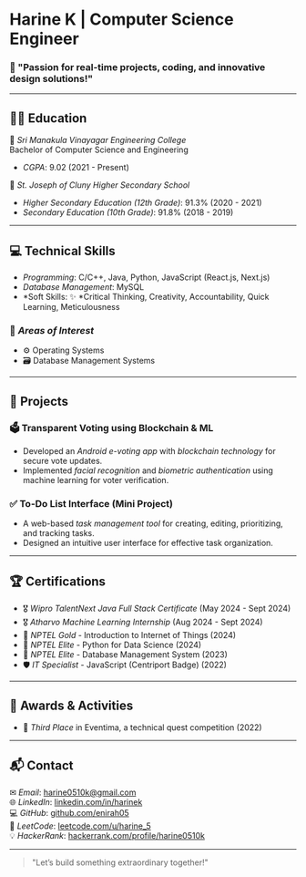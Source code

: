 #  Harine K  | Computer Science Engineer

### 🎯 "Passion for real-time projects, coding, and innovative design solutions!"  

---

## 🧑‍🎓 Education  
📍 *Sri Manakula Vinayagar Engineering College*  
Bachelor of Computer Science and Engineering  
- *CGPA*: 9.02 (2021 - Present)

📍 *St. Joseph of Cluny Higher Secondary School*  
- *Higher Secondary Education (12th Grade)*: 91.3% (2020 - 2021)  
- *Secondary Education (10th Grade)*: 91.8% (2018 - 2019)

---

## 💻 Technical Skills  
- *Programming*: C/C++, Java, Python, JavaScript (React.js, Next.js)  
- *Database Management*: MySQL  
- *Soft Skills: ✨ *Critical Thinking, Creativity, Accountability, Quick Learning, Meticulousness  

### 🌱 *Areas of Interest*  
- ⚙ Operating Systems  
- 🗃 Database Management Systems  

---

## 🚀 Projects  

### 🗳 Transparent Voting using Blockchain & ML  
- Developed an *Android e-voting app* with *blockchain technology* for secure vote updates.  
- Implemented *facial recognition* and *biometric authentication* using machine learning for voter verification.  

### ✅ To-Do List Interface (Mini Project)  
- A web-based *task management tool* for creating, editing, prioritizing, and tracking tasks.  
- Designed an intuitive user interface for effective task organization.

---

## 🏆 Certifications  

- 🎖 *Wipro TalentNext Java Full Stack Certificate* (May 2024 - Sept 2024)  
- 🎖 *Atharvo Machine Learning Internship* (Aug 2024 - Sept 2024)  
- 🥇 *NPTEL Gold* - Introduction to Internet of Things (2024)  
- 🥈 *NPTEL Elite* - Python for Data Science (2024)  
- 🥈 *NPTEL Elite* - Database Management System (2023)  
- 🛡 *IT Specialist* - JavaScript (Centriport Badge) (2022)  

---

## 🏅 Awards & Activities  
- 🥉 *Third Place* in Eventima, a technical quest competition (2022)  

---

## 📬 Contact  
 
✉ *Email*: [harine0510k@gmail.com](mailto:harine0510k@gmail.com)  
🌐 *LinkedIn*: [linkedin.com/in/harinek](https://linkedin.com/in/harinek)  
💻 *GitHub*: [github.com/enirah05](https://github.com/enirah05)  
🧩 *LeetCode*: [leetcode.com/u/harine_5](https://leetcode.com/u/harine_5)  
💡 *HackerRank*: [hackerrank.com/profile/harine0510k](https://hackerrank.com/profile/harine0510k)

---

> "Let’s build something extraordinary together!"
